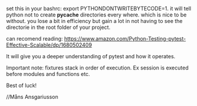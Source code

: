 set this in your bashrc:
export PYTHONDONTWRITEBYTECODE=1.
it will tell python not to create __pycache__ directories every where. which is
nice to be without.
you lose a bit in efficiency but gain a lot in not having to see the directorie
in the root folder of your project.


can recomend reading:
https://www.amazon.com/Python-Testing-pytest-Effective-Scalable/dp/1680502409

It will give you a deeper understanding of pytest and how it operates.

Important note: fixtures stack in order of execution. Ex session is executed
before modules and functions etc.


Best of luck! 

//Måns Ansgariusson

